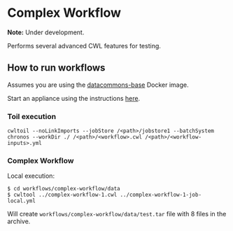 # Complex Workflow
**Note:** Under development.

Performs several advanced CWL features for testing.

## How to run workflows

Assumes you are using the [datacommons-base](https://hub.docker.com/r/heliumdatacommons/datacommons-base/) Docker image.

Start an appliance using the instructions [here](https://github.com/heliumdatacommons/PIVOT/blob/master/examples/cwl.md).

### Toil execution
```
cwltoil --noLinkImports --jobStore /<path>/jobstore1 --batchSystem chronos --workDir ./ /<path>/<workflow>.cwl /<path>/<workflow-inputs>.yml
```

### Complex Workflow

Local execution:
```
$ cd workflows/complex-workflow/data
$ cwltool ../complex-workflow-1.cwl ../complex-workflow-1-job-local.yml
```

Will create `workflows/complex-workflow/data/test.tar` file with 8 files in the archive.
